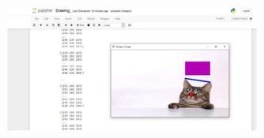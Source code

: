 
<img src="https://github.com/Godson-Thomas/Image_Operations/blob/master/Drawing_on_Images/Result.JPG" width="700">
